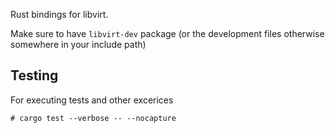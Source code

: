 Rust bindings for libvirt.

Make sure to have `libvirt-dev` package (or the development files
otherwise somewhere in your include path)

## Testing

For executing tests and other excerices

```
# cargo test --verbose -- --nocapture
```
